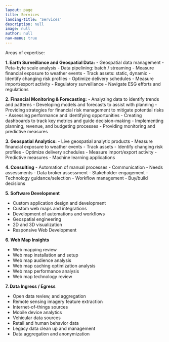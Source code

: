 ```yaml
---
layout: page
title: Services
landing-title: 'Services'
description: null
image: null
author: null
nav-menu: true
---
```


Areas of expertise:

**1. Earth Surveillance and Geospatial Data:**
    - Geospatial data management
    - Peta-byte scale analysis
    - Data pipelining: batch / streaming
    - Measure financial exposure to weather events
    - Track assets: static, dynamic
    - Identify changing risk profiles
    - Optimize delivery schedules
    - Measure import/export activity
    - Regulatory surveillance
    - Navigate ESG efforts and regulations

**2. Financial Monitoring & Forecasting:**
    - Analyzing data to identify trends and patterns
    - Developing models and forecasts to assist with planning
    - Providing strategies for financial risk management to mitigate potential risks
    - Assessing performance and identifying opportunities
    - Creating dashboards to track key metrics and guide decision-making
    - Implementing planning, revenue, and budgeting processes
    - Providing monitoring and predictive measures

**3. Geospatial Analytics:**
    - Live geospatial analytic products
    - Measure financial exposure to weather events
    - Track assets
    - Identify changing risk profiles
    - Optimize delivery schedules
    - Measure import/export activity
    - Predictive measures
    - Machine learning applications


**4. Consulting**
    - Automation of manual processes
    - Communication
    - Needs assessments
    - Data broker assessment
    - Stakeholder engagement
    - Technology guidance/selection
    - Workflow management
    - Buy/build decisions

**5. Software Development**
  - Custom application design and development
  - Custom web maps and integrations
  - Development of automations and workflows
  - Geospatial engineering
  - 2D and 3D visualization
  - Responsive Web Development

**6. Web Map Insights**
  - Web mapping review
  - Web map installation and setup
  - Web map audience analysis
  - Web map caching optimization analysis
  - Web map performance analysis
  - Web map technology review

**7. Data Ingress / Egress**
  - Open data review, and aggregation
  - Remote sensing imagery feature extraction
  - Internet-of-things sources
  - Mobile device analytics
  - Vehicular data sources
  - Retail and human behavior data
  - Legacy data clean up and management
  - Data aggregation and anonymization
